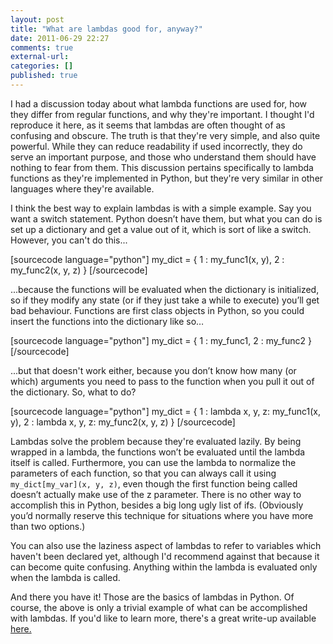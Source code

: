 ```yaml
---
layout: post
title: "What are lambdas good for, anyway?"
date: 2011-06-29 22:27
comments: true
external-url:
categories: []
published: true
---
```

I had a discussion today about what lambda functions are used for, how they differ from regular functions, and why they're important. I thought I'd reproduce it here, as it seems that lambdas are often thought of as confusing and obscure. The truth is that they're very simple, and also quite powerful. While they can reduce readability if used incorrectly, they do serve an important purpose, and those who understand them should have nothing to fear from them. This discussion pertains specifically to lambda functions as they're implemented in Python, but they're very similar in other languages where they're available.<!--more-->

I think the best way to explain lambdas is with a simple example. Say you want a switch statement. Python doesn’t have them, but what you can do is set up a dictionary and get a value out of it, which is sort of like a switch. However, you can't do this...

[sourcecode language="python"]
my_dict = {
            1 : my_func1(x, y),
            2 : my_func2(x, y, z)
          }
[/sourcecode]

...because the functions will be evaluated when the dictionary is initialized, so if they modify any state (or if they just take a while to execute) you’ll get bad behaviour. Functions are first class objects in Python, so you could insert the functions into the dictionary like so…

[sourcecode language="python"]
my_dict = {
            1 : my_func1,
            2 : my_func2
          }
[/sourcecode]

...but that doesn't work either, because you don’t know how many (or which) arguments you need to pass to the function when you pull it out of the dictionary. So, what to do?

[sourcecode language="python"]
my_dict = {
            1 : lambda x, y, z: my_func1(x, y),
            2 : lambda x, y, z: my_func2(x, y, z)
          }
[/sourcecode]

Lambdas solve the problem because they're evaluated lazily. By being wrapped in a lambda, the functions won’t be evaluated until the lambda itself is called. Furthermore, you can use the lambda to normalize the parameters of each function, so that you can always call it using <code>my_dict[my_var](x, y, z)</code>, even though the first function being called doesn’t actually make use of the z parameter. There is no other way to accomplish this in Python, besides a big long ugly list of ifs. (Obviously you’d normally reserve this technique for situations where you have more than two options.)

You can also use the laziness aspect of lambdas to refer to variables which haven't been declared yet, although I'd recommend against that because it can become quite confusing. Anything within the lambda is evaluated only when the lambda is called. 

And there you have it! Those are the basics of lambdas in Python. Of course, the above is only a trivial example of what can be accomplished with lambdas.  If you'd like to learn more, there's a great write-up available <a title="Lambda functions in Python" href="http://www.secnetix.de/olli/Python/lambda_functions.hawk">here.</a>
